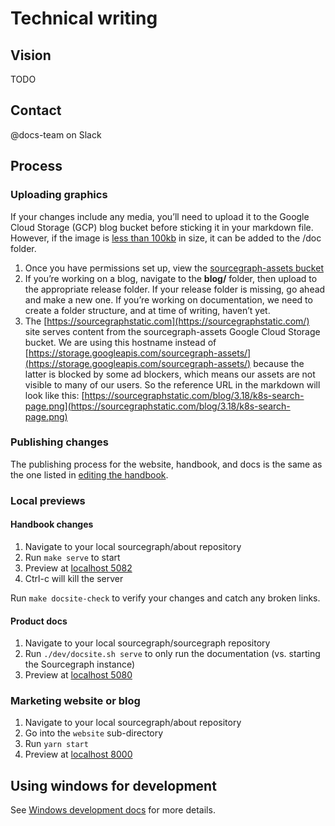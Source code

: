 # Technical writing

## Vision

TODO

## Contact

@docs-team on Slack

## Process

### Uploading graphics

If your changes include any media, you’ll need to upload it to the Google Cloud Storage (GCP) blog bucket before sticking it in your markdown file. However, if the image is [less than 100kb](https://sourcegraph.com/github.com/sourcegraph/sourcegraph/-/blob/doc/dev/documentation.md#adding-images-to-the-documentation) in size, it can be added to the /doc folder.

1. Once you have permissions set up, view the [sourcegraph-assets bucket](https://console.cloud.google.com/storage/browser/sourcegraph-assets/?project=sourcegraph-de&folder=true&organizationId=true_)
1. If you’re working on a blog, navigate to the **blog/** folder, then upload to the appropriate release folder. If your release folder is missing, go ahead and make a new one. If you’re working on documentation, we need to create a folder structure, and at time of writing, haven’t yet.
1. The [https://sourcegraphstatic.com](https://sourcegraphstatic.com/) site serves content from the sourcegraph-assets Google Cloud Storage bucket. We are using this hostname instead of [https://storage.googleapis.com/sourcegraph-assets/](https://storage.googleapis.com/sourcegraph-assets/) because the latter is blocked by some ad blockers, which means our assets are not visible to many of our users. So the reference URL in the markdown will look like this: [https://sourcegraphstatic.com/blog/3.18/k8s-search-page.png](https://sourcegraphstatic.com/blog/3.18/k8s-search-page.png)

### Publishing changes

The publishing process for the website, handbook, and docs is the same as the one listed in [editing the handbook](https://about.sourcegraph.com/handbook/editing).

### Local previews

#### Handbook changes

1. Navigate to your local sourcegraph/about repository
1. Run `make serve` to start
1. Preview at [localhost 5082](http://localhost:5082/)
1. Ctrl-c will kill the server

Run `make docsite-check` to verify your changes and catch any broken links.

#### Product docs

1. Navigate to your local sourcegraph/sourcegraph repository
1. Run `./dev/docsite.sh serve` to only run the documentation (vs. starting the Sourcegraph instance)
1. Preview at [localhost 5080](http://localhost:5080/)

### Marketing website or blog

1. Navigate to your local sourcegraph/about repository
1. Go into the `website` sub-directory
1. Run `yarn start`
1. Preview at [localhost 8000](http://localhost:8000/)

## Using windows for development

See [Windows development docs](windows_development.md) for more details.
